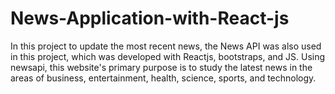 # News-Application-with-React-js
In this project to update the most recent news, the News API was also used in this project, which was developed with Reactjs, bootstraps, and JS. Using newsapi, this website's primary purpose is to study the latest news in the areas of business, entertainment, health, science, sports, and technology.
